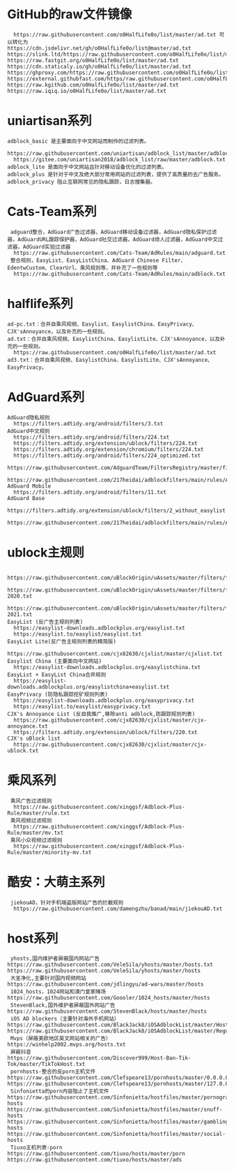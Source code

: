 # GitHub的raw文件镜像
      https://raw.githubusercontent.com/o0HalfLife0o/list/master/ad.txt 可以转化为
    https://cdn.jsdelivr.net/gh/o0HalfLife0o/list@master/ad.txt
    https://slink.ltd/https://raw.githubusercontent.com/o0HalfLife0o/list/master/ad.txt
    https://raw.fastgit.org/o0HalfLife0o/list/master/ad.txt
    https://cdn.staticaly.io/gh/o0HalfLife0o/list/master/ad.txt
    https://ghproxy.com/https://raw.githubusercontent.com/o0HalfLife0o/list/master/ad.txt
    https://external.githubfast.com/https/raw.githubusercontent.com/o0HalfLife0o/list/master/ad.txt
    https://raw.kgithub.com/o0HalfLife0o/list/master/ad.txt
    https://raw.iqiq.io/o0HalfLife0o/list/master/ad.txt
# uniartisan系列
    adblock_basic 是主要面向于中文网站而制作的过滤列表。
      https://raw.githubusercontent.com/uniartisan/adblock_list/master/adblock.txt
      https://gitee.com/uniartisan2018/adblock_list/raw/master/adblock.txt
    adblock_lite 是面向于中文网站且针对移动设备优化的过滤列表。
    adblock_plus 是针对于中文及绝大部分常用网站的过滤列表，提供了高质量的去广告服务。
    adblock_privacy 阻止互联网常见的隐私跟踪，日志搜集器。
# Cats-Team系列
     adguard整合，AdGuard广告过滤器，AdGuard移动设备过滤器，AdGuard隐私保护过滤器，AdGuardURL跟踪保护器，AdGuard社交过滤器，AdGuard烦人过滤器，AdGuard中文过滤器，AdGuard实验过滤器
      https://raw.githubusercontent.com/Cats-Team/AdRules/main/adguard.txt
     整合规则，EasyList、EasyListChina、AdGuard Chinese Filter、EdentwCustom、ClearUrl、乘风规则等，并补充了一些规则等
      https://raw.githubusercontent.com/Cats-Team/AdRules/main/adblock.txt
# halflife系列
    ad-pc.txt：合并自乘风视频、Easylist、EasylistChina、EasyPrivacy、CJX'sAnnoyance，以及补充的一些规则。
    ad.txt：合并自乘风视频、EasylistChina、EasylistLite、CJX'sAnnoyance，以及补充的一些规则。
      https://raw.githubusercontent.com/o0HalfLife0o/list/master/ad.txt
    ad3.txt：合并自乘风视频、EasylistChina、EasylistLite、CJX'sAnnoyance、EasyPrivacy。
# AdGuard系列
    AdGuard隐私规则
      https://filters.adtidy.org/android/filters/3.txt
    AdGuard中文规则
      https://filters.adtidy.org/android/filters/224.txt
      https://filters.adtidy.org/extension/ublock/filters/224.txt
      https://filters.adtidy.org/extension/chromium/filters/224.txt
      https://filters.adtidy.org/android/filters/224_optimized.txt
      https://raw.githubusercontent.com/AdguardTeam/FiltersRegistry/master/filters/filter_224_Chinese/filter.txt
      https://raw.githubusercontent.com/217heidai/adblockfilters/main/rules/AdGuard_Chinese_filter.txt
    AdGuard Mobile
      https://filters.adtidy.org/android/filters/11.txt
    AdGuard Base
      https://filters.adtidy.org/extension/ublock/filters/2_without_easylist.txt
      https://raw.githubusercontent.com/217heidai/adblockfilters/main/rules/AdGuard_Base_filter.txt
# ublock主规则
      https://raw.githubusercontent.com/uBlockOrigin/uAssets/master/filters/filters.txt
      https://raw.githubusercontent.com/uBlockOrigin/uAssets/master/filters/filters-2020.txt
      https://raw.githubusercontent.com/uBlockOrigin/uAssets/master/filters/filters-2021.txt
    EasyList (反广告主规则列表)
      https://easylist-downloads.adblockplus.org/easylist.txt
      https://easylist.to/easylist/easylist.txt
    EasyList Lite(反广告主规则列表的精简版)
      https://raw.githubusercontent.com/cjx82630/cjxlist/master/cjxlist.txt
    Easylist China (主要面向中文网站)
      https://easylist-downloads.adblockplus.org/easylistchina.txt
    EasyList + EasyList China合并规则
      https://easylist-downloads.adblockplus.org/easylistchina+easylist.txt
    EasyPrivacy (防隐私跟踪挖矿规则列表)
      https://easylist-downloads.adblockplus.org/easyprivacy.txt
      https://easylist.to/easylist/easyprivacy.txt
    CJX's Annoyance List (反自我推广,移除anti adblock,防跟踪规则列表)
      https://raw.githubusercontent.com/cjx82630/cjxlist/master/cjx-annoyance.txt
      https://filters.adtidy.org/extension/ublock/filters/220.txt
    CJX's uBlock list
      https://raw.githubusercontent.com/cjx82630/cjxlist/master/cjx-ublock.txt
# 乘风系列
     乘风广告过滤规则
      https://raw.githubusercontent.com/xinggsf/Adblock-Plus-Rule/master/rule.txt
     乘风视频过滤规则
      https://raw.githubusercontent.com/xinggsf/Adblock-Plus-Rule/master/mv.txt
     乘风小众视频过滤规则 
      https://raw.githubusercontent.com/xinggsf/Adblock-Plus-Rule/master/minority-mv.txt
# 酷安：大萌主系列
     jiekouAD，针对手机端盗版网站广告的拦截规则
      https://raw.githubusercontent.com/damengzhu/banad/main/jiekouAD.txt
# host系列
     yhosts,国内维护者屏蔽国内网站广告
    https://raw.githubusercontent.com/VeleSila/yhosts/master/hosts.txt
    https://raw.githubusercontent.com/VeleSila/yhosts/master/hosts
     大圣净化,主要针对国内视频网站
    https://raw.githubusercontent.com/jdlingyu/ad-wars/master/hosts
     1024_hosts，1024网站和澳门皇家赌场
    https://raw.githubusercontent.com/Goooler/1024_hosts/master/hosts
     StevenBlack,国外维护者屏蔽国外网站广告
    https://raw.githubusercontent.com/StevenBlack/hosts/master/hosts
     iOS AD blockers（主要针对海外手机网站）
    https://raw.githubusercontent.com/BlackJack8/iOSAdblockList/master/Hosts.txt
    https://raw.githubusercontent.com/BlackJack8/iOSAdblockList/master/Regular%20Hosts.txt
     Mvps（屏蔽美欧地区英文网站相关的广告）
    https://winhelp2002.mvps.org/hosts.txt
     屏蔽抖音
    https://raw.githubusercontent.com/Discover999/Host-Ban-Tik-Tok/master/TikTokHost.txt
     pornhosts-整合的反porn主机文件
    https://raw.githubusercontent.com/Clefspeare13/pornhosts/master/0.0.0.0/hosts
    https://raw.githubusercontent.com/Clefspeare13/pornhosts/master/127.0.0.1/hosts
     Sinfonietta的porn内容阻止了主机文件
    https://raw.githubusercontent.com/Sinfonietta/hostfiles/master/pornography-hosts
    https://raw.githubusercontent.com/Sinfonietta/hostfiles/master/snuff-hosts
    https://raw.githubusercontent.com/Sinfonietta/hostfiles/master/gambling-hosts
    https://raw.githubusercontent.com/Sinfonietta/hostfiles/master/social-hosts
     Tiuxo主机列表-porn
    https://raw.githubusercontent.com/tiuxo/hosts/master/porn
    https://raw.githubusercontent.com/tiuxo/hosts/master/ads
